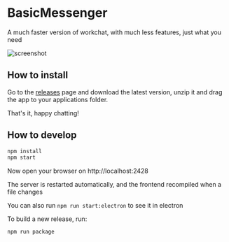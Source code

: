 # BasicMessenger

A much faster version of workchat, with much less features, just what you need

![screenshot](https://user-images.githubusercontent.com/792201/63830663-fffe0800-c96c-11e9-90a3-6e742eb3cb48.png)

## How to install

Go to the [releases](https://github.com/rogeriochaves/basic-workchat/releases) page and download the latest version, unzip it and drag the app to your applications folder.

That's it, happy chatting!

## How to develop

```bash
npm install
npm start
```

Now open your browser on http://localhost:2428

The server is restarted automatically, and the frontend recompiled when a file changes

You can also run `npm run start:electron` to see it in electron

To build a new release, run:

```bash
npm run package
```